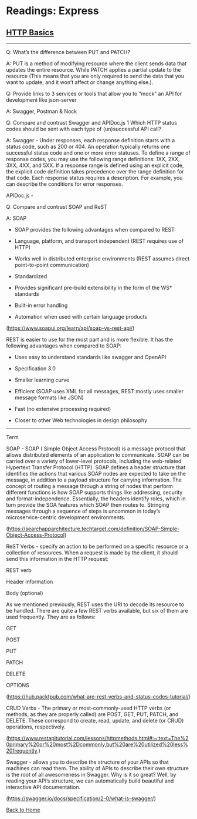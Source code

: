 # Readings: Express

## [HTTP Basics](https://code.tutsplus.com/tutorials/http-the-protocol-every-web-developer-must-know-part-1--net-31177)

<!-- ### Author -->

---

Q: What’s the difference between PUT and PATCH?

A: PUT is a method of modifying resource where the client sends data that updates the entire resource. While PATCH applies a partial update to the resource (This means that you are only required to send the data that you want to update, and it won’t affect or change anything else.).

Q: Provide links to 3 services or tools that allow you to “mock” an API for development like json-server

A: Swagger, Postman & Nock

Q: Compare and contrast Swagger and APIDoc.js 1 Which HTTP status codes should be sent with each type of (un)successful API call?

A: Swagger - Under responses, each response definition starts with a status code, such as 200 or 404. An operation typically returns one successful status code and one or more error statuses. To define a range of response codes, you may use the following range definitions: 1XX, 2XX, 3XX, 4XX, and 5XX. If a response range is defined using an explicit code, the explicit code definition takes precedence over the range definition for that code. Each response status requires a description. For example, you can describe the conditions for error responses.

APIDoc.js - 

Q: Compare and contrast SOAP and ReST

A: SOAP

- SOAP provides the following advantages when compared to REST:

- Language, platform, and transport independent (REST requires use of HTTP)     

- Works well in distributed enterprise environments (REST assumes direct point-to-point communication)

- Standardized

- Provides significant pre-build extensibility in the form of the WS* standards

- Built-in error handling

- Automation when used with certain language products

(https://www.soapui.org/learn/api/soap-vs-rest-api/)

REST is easier to use for the most part and is more flexible. It has the following advantages when compared to SOAP:

- Uses easy to understand standards like swagger and OpenAPI 

- Specification 3.0

- Smaller learning curve

- Efficient (SOAP uses XML for all messages, REST mostly uses smaller message formats like JSON)

- Fast (no extensive processing required)

- Closer to other Web technologies in design philosophy


--- 

Term

SOAP - SOAP ( Simple Object Access Protocol) is a message protocol that allows distributed elements of an application to communicate. SOAP can be carried over a variety of lower-level protocols, including the web-related Hypertext Transfer Protocol (HTTP).  SOAP defines a header structure that identifies the actions that various SOAP nodes are expected to take on the message, in addition to a payload structure for carrying information. The concept of routing a message through a string of nodes that perform different functions is how SOAP supports things like addressing, security and format-independence. Essentially, the headers identify roles, which in turn provide the SOA features which SOAP then routes to. Stringing messages through a sequence of steps is uncommon in today’s microservice-centric development environments.

(https://searchapparchitecture.techtarget.com/definition/SOAP-Simple-Object-Access-Protocol)

ReST Verbs - specify an action to be performed on a specific resource or a collection of resources. When a request is made by the client, it should send this information in the HTTP request:

REST verb

Header information

Body (optional)

As we mentioned previously, REST uses the URI to decode its resource to be handled. There are quite a few REST verbs available, but six of them are used frequently. They are as follows:

GET

POST

PUT

PATCH

DELETE

OPTIONS

(https://hub.packtpub.com/what-are-rest-verbs-and-status-codes-tutorial/)


CRUD Verbs - The primary or most-commonly-used HTTP verbs (or methods, as they are properly called) are POST, GET, PUT, PATCH, and DELETE. These correspond to create, read, update, and delete (or CRUD) operations, respectively. 

(https://www.restapitutorial.com/lessons/httpmethods.html#:~:text=The%20primary%20or%20most%2Dcommonly,but%20are%20utilized%20less%20frequently.)

Swagger - allows you to describe the structure of your APIs so that machines can read them. The ability of APIs to describe their own structure is the root of all awesomeness in Swagger. Why is it so great? Well, by reading your API’s structure, we can automatically build beautiful and interactive API documentation.

(https://swagger.io/docs/specification/2-0/what-is-swagger/)


[Back to Home](https://pdariuslee.github.io/reading-notes/)